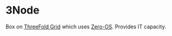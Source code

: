 # 3Node

Box on [ThreeFold Grid](threefold__threefold_grid) which uses [Zero-OS](threefold__zos).
Provides IT capacity.